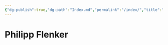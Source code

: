 ```yaml
---
{"dg-publish":true,"dg-path":"Index.md","permalink":"/index/","title":"Philipp Flenker ","tags":["gardenEntry"],"created":"2025-04-25T17:21:48","updated":"2025-04-25T19:21:49"}
---
```


# Philipp Flenker
